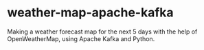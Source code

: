 # weather-map-apache-kafka
Making a weather forecast map for the next 5 days with the help of OpenWeatherMap, using Apache Kafka and Python.
